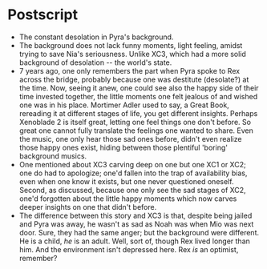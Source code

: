 # Postscript

- The constant desolation in Pyra's background. 
- The background does not lack funny moments, light feeling, amidst trying to save Nia's seriousness. Unlike XC3, which had a more solid background of desolation -- the world's state. 
- 7 years ago, one only remembers the part when Pyra spoke to Rex across the bridge, probably because one was destitute (desolate?) at the time. Now, seeing it anew, one could see also the happy side of their time invested together, the little moments one felt jealous of and wished one was in his place. Mortimer Adler used to say, a Great Book, rereading it at different stages of life, you get different insights. Perhaps Xenoblade 2 is itself great, letting one feel things one don't before. So great one cannot fully translate the feelings one wanted to share. Even the music, one only hear those sad ones before, didn't even realize those happy ones exist, hiding between those plentiful 'boring' background musics. 
- One mentioned about XC3 carving deep on one but one XC1 or XC2; one do had to apologize; one'd fallen into the trap of availability bias, even when one know it exists, but one never questioned oneself. Second, as discussed, because one only see the sad stages of XC2, one'd forgotten about the little happy moments which now carves deeper insights on one that didn't before. 
- The difference between this story and XC3 is that, despite being jailed and Pyra was away, he wasn't as sad as Noah was when Mio was next door. Sure, they had the same anger; but the background were different. He is a child, _he_ is an adult. Well, sort of, though Rex lived longer than him. And the environment isn't depressed here. Rex _is_ an optimist, remember? 